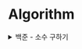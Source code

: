 # Algorithm

<details>

 <summary> 백준 - 소수 구하기 </summary>
 
  * [1929 - 2025.09.09](1929_s3_20250909.py)
  
    생각의 흐름은 다음과 같음.
    
    1. a 부터 b 까지의 범위니 for 문 하나 필요, a부터 i까지 탐색하며 소수를 찾아야 하니 for 문 하나 더 필요
    > 시간초과
      
    2. 소수가 아닐 때는 바로 break 하여 탈출하기
    > 시간초과
      
    2. 2번째 for문에서 루트 i만큼만 탐색하면 됨
    > 틀림: a=1,2 일때의 예외처리
      
    3. a=1,2 일때 조건문으로 바로 2가 출력되도록하여 예외처리 해결
    > 틀림: b=1 일때의 예외 조건을 생각하지 못함
      
    4. b!=1 일때만 반복문 실행되도록 수정
    > 정답

</details>

